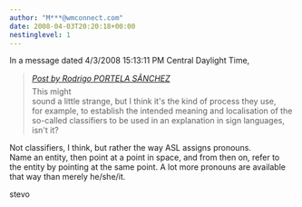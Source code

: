 ```yaml
---
author: "M***@wmconnect.com"
date: 2008-04-03T20:20:18+00:00
nestinglevel: 1
---
```

In a message dated 4/3/2008 15:13:11 PM Central Daylight Time,  

> [_Post by Rodrigo PORTELA SÃNCHEZ_](/US85m766/how-to-say-left-and-right.2#post24)  
> This might  
> sound a little strange, but I think it's the kind of process they use,  
> for example, to establish the intended meaning and localisation of the  
> so-called classifiers to be used in an explanation in sign languages,  
> isn't it?  
> 

Not classifiers, I think, but rather the way ASL assigns pronouns.  
Name an entity, then point at a point in space, and from then on, refer to  
the entity by pointing at the same point. A lot more pronouns are available  
that way than merely he/she/it.  
  
stevo </HTML>